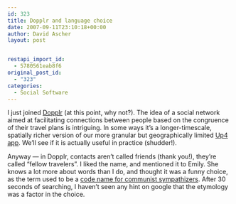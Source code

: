```yaml
---
id: 323
title: Dopplr and language choice
date: 2007-09-11T23:10:18+00:00
author: David Ascher
layout: post


restapi_import_id:
  - 5780561eab8f6
original_post_id:
  - "323"
categories:
  - Social Software
---
```

I just joined [Dopplr](http://www.dopplr.com/) (at this point, why not?). The idea of a social network aimed at facilitating connections between people based on the congruence of their travel plans is intriguing. In some ways it&#8217;s a longer-timescale, spatially richer version of our more granular but geographically limited [Up4 app](http://ascher.ca/blog/2007/08/17/a-facebook-story/). We&#8217;ll see if it is actually useful in practice (shudder!).

Anyway &#8212; in Dopplr, contacts aren&#8217;t called friends (thank you!), they&#8217;re called &#8220;fellow travelers&#8221;. I liked the name, and mentioned it to Emily. She knows a lot more about words than I do, and thought it was a funny choice, as the term used to be a [code name for communist sympathizers](http://www.answers.com/fellow+traveler&r=67). After 30 seconds of searching, I haven&#8217;t seen any hint on google that the etymology was a factor in the choice.